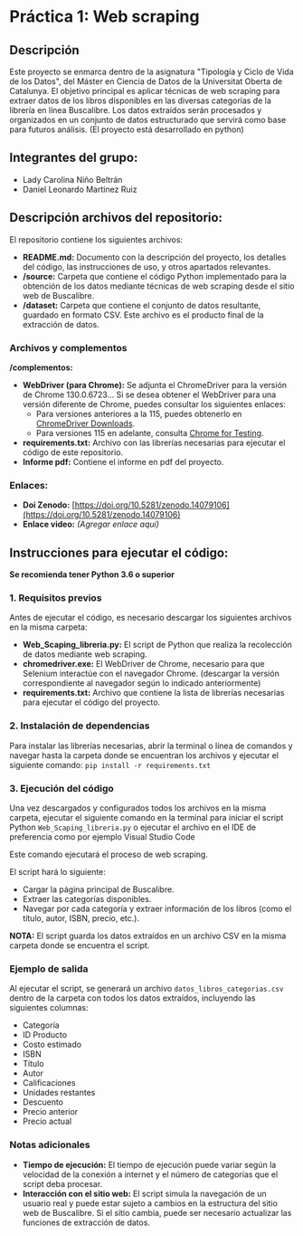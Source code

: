 # Práctica 1: Web scraping

## Descripción

Este proyecto se enmarca dentro de la asignatura "Tipología y Ciclo de Vida de los Datos", del Máster en Ciencia de Datos de la Universitat Oberta de Catalunya. El objetivo principal es aplicar técnicas de web scraping para extraer datos de los libros disponibles en las diversas categorías de la librería en línea Buscalibre. Los datos extraídos serán procesados y organizados en un conjunto de datos estructurado que servirá como base para futuros análisis. (El proyecto está desarrollado en python)

## Integrantes del grupo:
* Lady Carolina Niño Beltrán
* Daniel Leonardo Martinez Ruiz

## Descripción archivos del repositorio:

El repositorio contiene los siguientes archivos:

* **README.md:** Documento con la descripción del proyecto, los detalles del código, las instrucciones de uso, y otros apartados relevantes.
* **/source:** Carpeta que contiene el código Python implementado para la obtención de los datos mediante técnicas de web scraping desde el sitio web de Buscalibre.
* **/dataset:** Carpeta que contiene el conjunto de datos resultante, guardado en formato CSV. Este archivo es el producto final de la extracción de datos.

### Archivos y complementos

**/complementos:**

* **WebDriver (para Chrome):** Se adjunta el ChromeDriver para la versión de Chrome 130.0.6723... Si se desea obtener el WebDriver para una versión diferente de Chrome, puedes consultar los siguientes enlaces:
  * Para versiones anteriores a la 115, puedes obtenerlo en [ChromeDriver Downloads](https://sites.google.com/chromium.org/driver/downloads).
  * Para versiones 115 en adelante, consulta [Chrome for Testing](https://googlechromelabs.github.io/chrome-for-testing/).
* **requirements.txt:** Archivo con las librerías necesarias para ejecutar el código de este repositorio.
* **Informe pdf:** Contiene el informe en pdf del proyecto.

### Enlaces:
* **Doi Zenodo:** [https://doi.org/10.5281/zenodo.14079106](https://doi.org/10.5281/zenodo.14079106)
* **Enlace video:** *(Agregar enlace aquí)*

## Instrucciones para ejecutar el código:

**Se recomienda tener Python 3.6 o superior**

### 1. Requisitos previos

Antes de ejecutar el código, es necesario descargar los siguientes archivos en la misma carpeta:

* **Web_Scaping_libreria.py:** El script de Python que realiza la recolección de datos mediante web scraping.
* **chromedriver.exe:** El WebDriver de Chrome, necesario para que Selenium interactúe con el navegador Chrome. (descargar la versión correspondiente al navegador según lo indicado anteriormente)
* **requirements.txt:** Archivo que contiene la lista de librerías necesarias para ejecutar el código del proyecto.

### 2. Instalación de dependencias

Para instalar las librerías necesarias, abrir la terminal o línea de comandos y navegar hasta la carpeta donde se encuentran los archivos y ejecutar el siguiente comando:
`pip install -r requirements.txt`

### 3. Ejecución del código

Una vez descargados y configurados todos los archivos en la misma carpeta, ejecutar el siguiente comando en la terminal para iniciar el script Python `Web_Scaping_libreria.py` o ejecutar el archivo en el IDE de preferencia como por ejemplo Visual Studio Code

Este comando ejecutará el proceso de web scraping.

El script hará lo siguiente:

* Cargar la página principal de Buscalibre.
* Extraer las categorías disponibles.
* Navegar por cada categoría y extraer información de los libros (como el título, autor, ISBN, precio, etc.).

**NOTA:** El script guarda los datos extraídos en un archivo CSV en la misma carpeta donde se encuentra el script.

### Ejemplo de salida

Al ejecutar el script, se generará un archivo `datos_libros_categorias.csv` dentro de la carpeta con todos los datos extraídos, incluyendo las siguientes columnas:

* Categoría
* ID Producto
* Costo estimado
* ISBN
* Título
* Autor
* Calificaciones
* Unidades restantes
* Descuento
* Precio anterior
* Precio actual

### Notas adicionales

* **Tiempo de ejecución:** El tiempo de ejecución puede variar según la velocidad de la conexión a internet y el número de categorías que el script deba procesar.
* **Interacción con el sitio web:** El script simula la navegación de un usuario real y puede estar sujeto a cambios en la estructura del sitio web de Buscalibre. Si el sitio cambia, puede ser necesario actualizar las funciones de extracción de datos.




